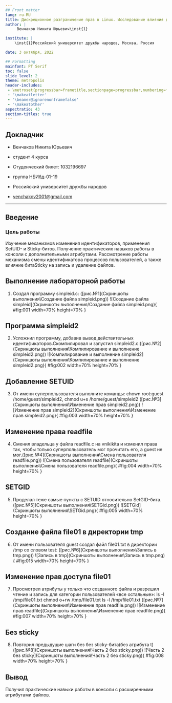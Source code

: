 ```yaml
---
## Front matter
lang: ru-RU
title: Дискреционное разграничение прав в Linux. Исследование влияния дополнительных атрибутов
author: |
	 Венчаков Никита Юрьевич\inst{1}

institute: |
	\inst{1}Российский университет дружбы народов, Москва, Россия

date: 3 октября, 2022

## Formatting
mainfont: PT Serif
toc: false
slide_level: 2
theme: metropolis
header-includes: 
 - \metroset{progressbar=frametitle,sectionpage=progressbar,numbering=fraction}
 - '\makeatletter'
 - '\beamer@ignorenonframefalse'
 - '\makeatother'
aspectratio: 43
section-titles: true
---
```

## Докладчик

  * Венчаков Никита Юрьевич

  * студент 4 курса

  * Студенческий билет: 1032196697

  * группа НБИбд-01-19

  * Российский университет дружбы народов

  * [venchakov2001@gmail.com](mailto:venchakov2001@gmail.com)

    


---

## Введение
### Цель работы

Изучение механизмов изменения идентификаторов, применения SetUID- и Sticky-битов. Получение практических навыков работы в консоли с дополнительными атрибутами. Рассмотрение работы механизма смены идентификатора процессов пользователей, а также влияние битаSticky на запись и удаление файлов.


## Выполнение лабораторной работы

1. Создал программу simpleid.c: ([рис.№1](Скриншоты выполнения\Создание файла simpleid.png))
![Создание файла simpleid](Скриншоты выполнения/Создание файла simpleid.png){ #fig:001 width=70% height=70% }


## Программа simpleid2

2. Усложнил программу, добавив вывод действительных идентификаторов.Скомпилировал и запустил simpleid2.c:([рис.№2](Скриншоты выполнения\Компилирование и выполнение simpleid2.png))
![Компилирование и выполнение simpleid2](Скриншоты выполнения\Компилирование и выполнение simpleid2.png){ #fig:002 width=70% height=70% }

## Добавление SETUID
3.  От имени суперпользователя выполните команды: 
chown root:guest /home/guest/simpleid2,  chmod u+s /home/guest/simpleid2 ([рис.№3](Скриншоты выполнения\Изменение прав simpleid2.png))
![Изменение прав simpleid2](Скриншоты выполнения\Изменение прав simpleid2.png){ #fig:003 width=70% height=70% }



## Изменение права readfile
4. Сменил владельца у файла readfile.c на vnikikita и изменил права так, чтобы только суперпользователь мог прочитать его, a guest не мог.([рис.№4](Скриншоты выполнения\Смена пользователя readfile.png))
![Смена пользователя readfile](Скриншоты выполнения\Смена пользователя readfile.png){ #fig:004 width=70% height=70% }


## SETGID
5. Проделал теже самые пункты с SETUID  относительно SetGID-бита. ([рис.№5](Скриншоты выполнения\SETGid.png))
![SETGid](Скриншоты выполнения\SETGid.png){ #fig:005 width=70% height=70% }

## Создание файла file01 в директории tmp
6. От имени пользователя guest создал файл file01.txt в директории /tmp
со словом test: ([рис.№6](Скриншоты выполнения\Запись в tmp.png))
![Запись в tmp](Скриншоты выполнения\Запись в tmp.png){ #fig:015 width=70% height=70% }

## Изменение прав доступа file01 
7. Просмотрел атрибуты у только что созданного файла и разрешил чтение и запись для категории пользователей «все остальные»: ls -l /tmp/file01.txt
chmod o+rw /tmp/file01.txt
ls -l /tmp/file01.txt ([рис.№7](Скриншоты выполнения\Изменение прав readfile.png))
![Изменение прав readfile](Скриншоты выполнения\Изменение прав readfile.png){ #fig:007 width=70% height=70% }

## Без sticky 
8. Повторил предыдущие шаги без без sticky-бита(без атрибута t) ([рис.№8](Скриншоты выполнения\Часть 2 без sticky.png))
![Часть 2 без sticky](Скриншоты выполнения\Часть 2 без sticky.png){ #fig:008 width=70% height=70% }

## Вывод
Получил практические навыки работы в консоли с расширенными атрибутами файлов.